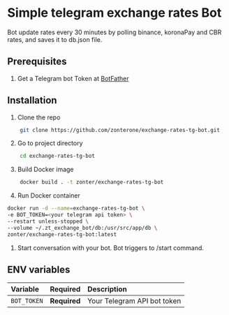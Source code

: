 
# Simple telegram exchange rates Bot
Bot update rates every 30 minutes by polling binance, koronaPay and CBR rates, and saves it to db.json file.

## Prerequisites

1. Get a Telegram bot Token at [BotFather](https://telegram.me/BotFather)

## Installation

1. Clone the repo

```sh
    git clone https://github.com/zonterone/exchange-rates-tg-bot.git
```

2. Go to project directory 

```sh
    cd exchange-rates-tg-bot
```

3. Build Docker image 
```sh
    docker build . -t zonter/exchange-rates-tg-bot
```

4. Run Docker container

```sh
docker run -d --name=exchange-rates-tg-bot \
-e BOT_TOKEN=<your telegram api token> \
--restart unless-stopped \
--volume ~/.zt_exchange_bot/db:/usr/src/app/db \
zonter/exchange-rates-tg-bot:latest
```

1. Start conversation with your bot. Bot triggers to /start command.

## ENV variables

| Variable                  | Required     | Description                                                         |
| :------------------------ | :----------- | :------------------------------------------------------------------ |
| `BOT_TOKEN`               | **Required** | Your Telegram API bot token                                         |
